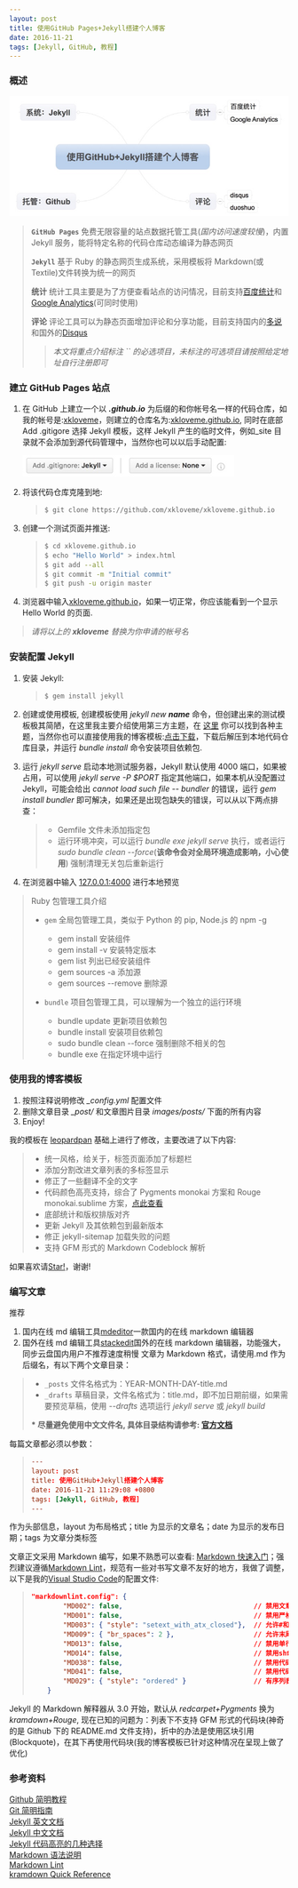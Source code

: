 ```yaml
---
layout: post
title: 使用GitHub Pages+Jekyll搭建个人博客
date: 2016-11-21
tags: [Jekyll, GitHub, 教程]
---
```


### 概述

![](/assets/build_blog_with_github_and_jekyll/01.jpg)

> **`GitHub Pages`** 免费无限容量的站点数据托管工具(_国内访问速度较慢_)，内置 Jekyll 服务，能将特定名称的代码仓库动态编译为静态网页
>
> **`Jekyll`** 基于 Ruby 的静态网页生成系统，采用模板将 Markdown(或 Textile)文件转换为统一的网页
>
> **统计** 统计工具主要是为了方便查看站点的访问情况，目前支持[百度统计](http://tongji.baidu.com)和[Google Analytics](http://www.google.com/analytics/)(可同时使用)
>
> **评论** 评论工具可以为静态页面增加评论和分享功能，目前支持国内的[多说](http://duoshuo.com)和国外的[Disqus](https://disqus.com)
>
> > _本文将重点介绍标注 `` 的必选项目，未标注的可选项目请按照给定地址自行注册即可_

### 建立 GitHub Pages 站点

1. 在 GitHub 上建立一个以 **_.github.io_** 为后缀的和你帐号名一样的代码仓库，如我的帐号是:[xkloveme](https://github.com/xkloveme)，则建立的仓库名为:[xkloveme.github.io](https://github.com/xkloveme/xkloveme.github.io), 同时在底部 Add .gitigore 选择 Jekyll 模板，这样 Jekyll 产生的临时文件，例如\_site 目录就不会添加到源代码管理中，当然你也可以以后手动配置:

   ![](/assets/build_blog_with_github_and_jekyll/02.jpg)

2. 将该代码仓库克隆到地:

   > ```sh
   > $ git clone https://github.com/xkloveme/xkloveme.github.io
   > ```

3) 创建一个测试页面并推送:

   > ```sh
   > $ cd xkloveme.github.io
   > $ echo "Hello World" > index.html
   > $ git add --all
   > $ git commit -m "Initial commit"
   > $ git push -u origin master
   > ```

4. 浏览器中输入[xkloveme.github.io](https://xkloveme.github.io)，如果一切正常，你应该能看到一个显示 Hello World 的页面.

> _请将以上的 **xkloveme** 替换为你申请的帐号名_

### 安装配置 Jekyll

1. 安装 Jekyll:

   > ```sh
   > $ gem install jekyll
   > ```

2. 创建或使用模板, 创建模板使用 _jekyll new **name**_ 命令，但创建出来的测试模板极其简陋，在这里我主要介绍使用第三方主题，在 [这里](http://jekyllthemes.org) 你可以找到各种主题，当然你也可以直接使用我的博客模板:[点击下载](https://github.com/stidio/stidio.github.io/archive/master.zip)，下载后解压到本地代码仓库目录，并运行 _bundle install_ 命令安装项目依赖包.

3. 运行 _jekyll serve_ 启动本地测试服务器，Jekyll 默认使用 4000 端口，如果被占用，可以使用 _jekyll serve -P \$PORT_ 指定其他端口，如果本机从没配置过 Jekyll，可能会给出 _cannot load such file -- bundler_ 的错误，运行 _gem install bundler_ 即可解决，如果还是出现包缺失的错误，可以从以下两点排查：

   > - Gemfile 文件未添加指定包
   > - 运行环境冲突，可以运行 _bundle exe jekyll serve_ 执行，或者运行 _sudo bundle clean --force_(**该命令会对全局环境造成影响，小心使用**) 强制清理无关包后重新运行

4. 在浏览器中输入 [127.0.0.1:4000](http://127.0.0.1:4000) 进行本地预览

> Ruby 包管理工具介绍
>
> - `gem` 全局包管理工具，类似于 Python 的 pip, Node.js 的 npm -g
>
>   - gem install 安装组件
>   - gem install -v 安装特定版本
>   - gem list 列出已经安装组件
>   - gem sources -a 添加源
>   - gem sources --remove 删除源
>
> - `bundle` 项目包管理工具，可以理解为一个独立的运行环境
>   - bundle update 更新项目依赖包
>   - bundle install 安装项目依赖包
>   - sudo bundle clean --force 强制删除不相关的包
>   - bundle exe 在指定环境中运行

### 使用我的博客模板

1. 按照注释说明修改 _\_config.yml_ 配置文件
2. 删除文章目录 _\_post/_ 和文章图片目录 _images/posts/_ 下面的所有内容
3. Enjoy!

我的模板在 [leopardpan](https://github.com/leopardpan/leopardpan.github.io) 基础上进行了修改，主要改进了以下内容:

> - 统一风格，给关于，标签页面添加了标题栏
> - 添加分割改进文章列表的多标签显示
> - 修正了一些翻译不全的文字
> - 代码颜色高亮支持，综合了 Pygments monokai 方案和 Rouge monokai.sublime 方案，[点此查看](/css/code_style_monokai.css)
> - 底部统计和版权排版对齐
> - 更新 Jekyll 及其依赖包到最新版本
> - 修正 jekyll-sitemap 加载失败的问题
> - 支持 GFM 形式的 Markdown Codeblock 解析

如果喜欢请[Star!](https://github.com/xkloveme/xkloveme.github.io)，谢谢!

### 编写文章

推荐

1. 国内在线 md 编辑工具[mdeditor](https://www.zybuluo.com/mdeditor)一款国内的在线 markdown 编辑器
2. 国外在线 md 编辑工具[stackedit](https://stackedit.io/)国外的在线 markdown 编辑器，功能强大，同步云盘国内用户不推荐速度稍慢
   文章为 Markdown 格式，请使用.md 作为后缀名，有以下两个文章目录：

> - `_posts` 文件名格式为：YEAR-MONTH-DAY-title.md
> - `_drafts` 草稿目录，文件名格式为：title.md，即不加日期前缀，如果需要预览草稿，使用 _\--drafts_ 选项运行 _jekyll serve_ 或 _jekyll build_
>
> **\* 尽量避免使用中文文件名, 具体目录结构请参考: [官方文档](http://jekyll.com.cn/docs/structure/)**

每篇文章都必须以参数：

> ```conf
> ---
> layout: post
> title: 使用GitHub+Jekyll搭建个人博客
> date: 2016-11-21 11:29:08 +0800
> tags: [Jekyll, GitHub, 教程]
> ---
> ```

作为头部信息，layout 为布局格式；title 为显示的文章名；date 为显示的发布日期；tags 为文章分类标签

文章正文采用 Markdown 编写，如果不熟悉可以查看: [Markdown 快速入门](http://wowubuntu.com/markdown/basic.html)；强烈建议遵循[Markdown Lint](https://github.com/DavidAnson/markdownlint/blob/master/doc/Rules.md)，规范有一些对书写文章不友好的地方，我做了调整，以下是我的[Visual Studio Code](https://code.visualstudio.com)的配置文件:

> ```json
> "markdownlint.config": {
>         "MD002": false,                                 // 禁用文章开头必须为H1标题栏
>         "MD001": false,                                 // 禁用严格的标题层级关系(H1->H2->H3...)
>         "MD003": { "style": "setext_with_atx_closed"},  // 允许#和===形式的标题风格混用
>         "MD009": { "br_spaces": 2 },                    // 允许末尾两个空格为<BR/>自动换行模式
>         "MD013": false,                                 // 禁用单行长度限制
>         "MD014": false,                                 // 禁用sh命令以 $ 作为开始
>         "MD038": false,                                 // 禁用代码不以空格作为开始或结束
>         "MD041": false,                                 // 禁用代码段必须有标题栏
>         "MD029": { "style": "ordered" }                 // 有序列表格式为顺序方式
>     }
> ```

Jekyll 的 Markdown 解释器从 3.0 开始，默认从 _redcarpet+Pygments_ 换为 _kramdown+Rouge_, 现在已知的问题为：列表下不支持 GFM 形式的代码块(神奇的是 Github 下的 README.md 文件支持)，折中的办法是使用区块引用(Blockquote)，在其下再使用代码块(我的博客模板已针对这种情况在呈现上做了优化)

### 参考资料

[Github 简明教程](http://www.runoob.com/w3cnote/git-guide.html)  
[Git 简明指南](http://rogerdudler.github.io/git-guide/index.zh.html)  
[Jekyll 英文文档](https://jekyllrb.com/docs/home/)  
[Jekyll 中文文档](http://jekyll.com.cn/docs/home/)  
[Jekyll 代码高亮的几种选择](http://blog.csdn.net/qiujuer/article/details/50419279)  
[Markdown 语法说明](http://wowubuntu.com/markdown/index.html)  
[Markdown Lint](https://github.com/DavidAnson/markdownlint/blob/master/doc/Rules.md)  
[kramdown Quick Reference](http://kramdown.gettalong.org/quickref.html)
